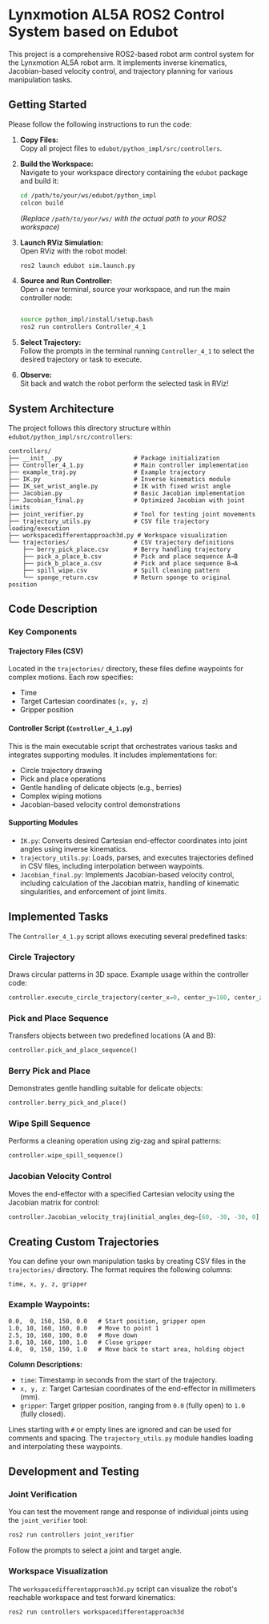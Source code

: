 # Lynxmotion AL5A ROS2 Control System based on Edubot

This project is a comprehensive ROS2-based robot arm control system for the Lynxmotion AL5A robot arm. It implements inverse kinematics, Jacobian-based velocity control, and trajectory planning for various manipulation tasks.

## Getting Started

Please follow the following instructions to run the code:

1.  **Copy Files:**  
    Copy all project files to `edubot/python_impl/src/controllers`.

2.  **Build the Workspace:**  
    Navigate to your workspace directory containing the `edubot` package and build it:
    
    ```bash
    cd /path/to/your/ws/edubot/python_impl
    colcon build
    ```
    *(Replace `/path/to/your/ws/` with the actual path to your ROS2 workspace)*

3.  **Launch RViz Simulation:**  
    Open RViz with the robot model:
    
    ```bash
    ros2 launch edubot sim.launch.py
    ```

4.  **Source and Run Controller:**  
    Open a new terminal, source your workspace, and run the main controller node:
    
    ```bash
    
    source python_impl/install/setup.bash
    ros2 run controllers Controller_4_1
    ```

5.  **Select Trajectory:**  
    Follow the prompts in the terminal running `Controller_4_1` to select the desired trajectory or task to execute.

6.  **Observe:**  
    Sit back and watch the robot perform the selected task in RViz!

## System Architecture

The project follows this directory structure within `edubot/python_impl/src/controllers`:

```text
controllers/
├── __init__.py                    # Package initialization
├── Controller_4_1.py              # Main controller implementation
├── example_traj.py                # Example trajectory 
├── IK.py                          # Inverse kinematics module
├── IK_set_wrist_angle.py          # IK with fixed wrist angle
├── Jacobian.py                    # Basic Jacobian implementation
├── Jacobian_final.py              # Optimized Jacobian with joint limits
├── joint_verifier.py              # Tool for testing joint movements
├── trajectory_utils.py            # CSV file trajectory loading/execution
├── workspacedifferentapproach3d.py # Workspace visualization
└── trajectories/                  # CSV trajectory definitions
    ├── berry_pick_place.csv       # Berry handling trajectory
    ├── pick_a_place_b.csv         # Pick and place sequence A→B
    ├── pick_b_place_a.csv         # Pick and place sequence B→A
    ├── spill_wipe.csv             # Spill cleaning pattern
    └── sponge_return.csv          # Return sponge to original position
```

## Code Description

### Key Components

#### **Trajectory Files (CSV)**  
Located in the `trajectories/` directory, these files define waypoints for complex motions. Each row specifies:
- Time
- Target Cartesian coordinates (`x, y, z`)
- Gripper position

#### **Controller Script (`Controller_4_1.py`)**  
This is the main executable script that orchestrates various tasks and integrates supporting modules. It includes implementations for:
- Circle trajectory drawing
- Pick and place operations
- Gentle handling of delicate objects (e.g., berries)
- Complex wiping motions
- Jacobian-based velocity control demonstrations

#### **Supporting Modules**
- `IK.py`: Converts desired Cartesian end-effector coordinates into joint angles using inverse kinematics.
- `trajectory_utils.py`: Loads, parses, and executes trajectories defined in CSV files, including interpolation between waypoints.
- `Jacobian_final.py`: Implements Jacobian-based velocity control, including calculation of the Jacobian matrix, handling of kinematic singularities, and enforcement of joint limits.

## Implemented Tasks

The `Controller_4_1.py` script allows executing several predefined tasks:

### **Circle Trajectory**  
Draws circular patterns in 3D space. Example usage within the controller code:
```python
controller.execute_circle_trajectory(center_x=0, center_y=180, center_z=150, radius=80)
```

### **Pick and Place Sequence**  
Transfers objects between two predefined locations (A and B):
```python
controller.pick_and_place_sequence()
```

### **Berry Pick and Place**  
Demonstrates gentle handling suitable for delicate objects:
```python
controller.berry_pick_and_place()
```

### **Wipe Spill Sequence**  
Performs a cleaning operation using zig-zag and spiral patterns:
```python
controller.wipe_spill_sequence()
```

### **Jacobian Velocity Control**  
Moves the end-effector with a specified Cartesian velocity using the Jacobian matrix for control:
```python
controller.Jacobian_velocity_traj(initial_angles_deg=[60, -30, -30, 0], v_desired=[0, -10, 0])
```

## Creating Custom Trajectories

You can define your own manipulation tasks by creating CSV files in the `trajectories/` directory. The format requires the following columns:

```text
time, x, y, z, gripper
```

### **Example Waypoints:**
```text
0.0,  0, 150, 150, 0.0   # Start position, gripper open
1.0, 10, 160, 160, 0.0   # Move to point 1
2.5, 10, 160, 100, 0.0   # Move down
3.0, 10, 160, 100, 1.0   # Close gripper
4.0,  0, 150, 150, 1.0   # Move back to start area, holding object
```

**Column Descriptions:**
- `time`: Timestamp in seconds from the start of the trajectory.
- `x, y, z`: Target Cartesian coordinates of the end-effector in millimeters (mm).
- `gripper`: Target gripper position, ranging from `0.0` (fully open) to `1.0` (fully closed).

Lines starting with `#` or empty lines are ignored and can be used for comments and spacing. The `trajectory_utils.py` module handles loading and interpolating these waypoints.

## Development and Testing

### **Joint Verification**
You can test the movement range and response of individual joints using the `joint_verifier` tool:
```bash
ros2 run controllers joint_verifier
```
Follow the prompts to select a joint and target angle.

### **Workspace Visualization**
The `workspacedifferentapproach3d.py` script can visualize the robot's reachable workspace and test forward kinematics:
```bash
ros2 run controllers workspacedifferentapproach3d

